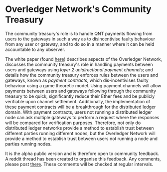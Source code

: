# Overledger Network's Community Treasury

The community treasury's role is to handle QNT payments flowing from users to the gateways in such a way as to disincentivise faulty behaviour from any user or gateway, and to do so in a manner where it can be held accountable to any observer.

The white paper (found [here](CommunityTreasuryWhitePaper.pdf)) describes aspects of the Overledger Network, discusses the community treasury's role in handling payments between users and gateways using _layer 2 unidirectional payment channels_; and details how the community treasury enforces rules between the users and gateways, known as _payment contracts_, which dis-incentivises faulty behaviour using a game theoretic model. Using payment channels will allow payments between users and gateways following through the community treasury to be quick, significantly reduce their Ether fees and be publicly verifiable upon channel settlement. Additionally, the implementation of these payment contracts will be a breakthrough for the distributed ledger domain. With payment contracts, users not running a distributed ledger node can ask multiple gateways to perform a request where the responses will be compared for verification purposes. Therefore, not only do distributed ledger networks provide a method to establish trust between different parties running different nodes, but the Overledger Network will provide a method to establish trust between users not running a node and parties running nodes.

It is the alpha public version and is therefore open to community feedback. A reddit thread has been created to organise this feedback. Any comments, please post [there](). These comments will be checked at regular intervals.
